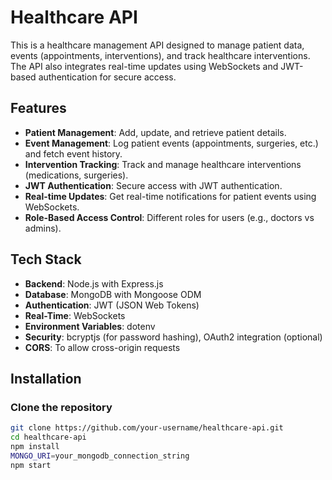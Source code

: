 # Healthcare API

This is a healthcare management API designed to manage patient data, events (appointments, interventions), and track healthcare interventions. The API also integrates real-time updates using WebSockets and JWT-based authentication for secure access.

## Features

- **Patient Management**: Add, update, and retrieve patient details.
- **Event Management**: Log patient events (appointments, surgeries, etc.) and fetch event history.
- **Intervention Tracking**: Track and manage healthcare interventions (medications, surgeries).
- **JWT Authentication**: Secure access with JWT authentication.
- **Real-time Updates**: Get real-time notifications for patient events using WebSockets.
- **Role-Based Access Control**: Different roles for users (e.g., doctors vs admins).

## Tech Stack

- **Backend**: Node.js with Express.js
- **Database**: MongoDB with Mongoose ODM
- **Authentication**: JWT (JSON Web Tokens)
- **Real-Time**: WebSockets
- **Environment Variables**: dotenv
- **Security**: bcryptjs (for password hashing), OAuth2 integration (optional)
- **CORS**: To allow cross-origin requests

## Installation

### Clone the repository
```bash
git clone https://github.com/your-username/healthcare-api.git
cd healthcare-api
npm install
MONGO_URI=your_mongodb_connection_string
npm start


